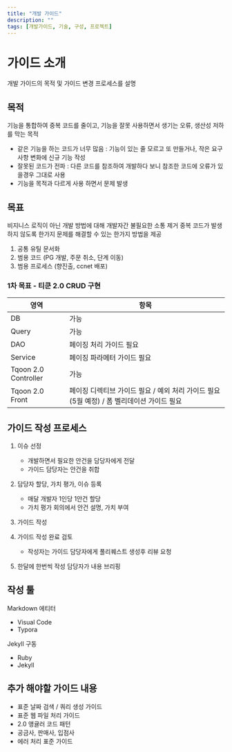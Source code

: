 ```yaml
---
title: "개발 가이드"
description: ""
tags: [개발가이드, 기술, 구성, 프로젝트]
---
```



# 가이드 소개
개발 가이드의 목적 및 가이드 변경 프로세스를 설명

## 목적
기능을 통합하여 중복 코드를 줄이고, 기능을 잘못 사용하면서 생기는 오류, 생산성 저하를 막는 목적
 - 같은 기능을 하는 코드가 너무 많음 : 기능이 있는 줄 모르고 또 만들거나, 작은 요구사항 변화에 신규 기능 작성
 - 잘못된 코드가 전파 : 다른 코드를 참조하여 개발하다 보니 참조한 코드에 오류가 있을경우 그대로 사용
 - 기능을 목적과 다르게 사용 하면서 문제 발생

## 목표
비지니스 로직이 아닌 개발 방법에 대해 개발자간 불필요한 소통 제거
중복 코드가 발생하지 않도록 한가지 문제를 해결할 수 있는 한가지 방법을 제공

1. 공통 유틸 문서화 
2. 범용 코드 (PG 개발, 주문 취소, 단계 이동)
3. 범용 프로세스 (향진출, ccnet 배포)

### 1차 목표 - 티쿤 2.0 CRUD 구현

| 영역 | 항목 |
| --- | --- |
| DB | 가능 |
| Query | 가능 |
| DAO | 페이징 처리 가이드 필요 |
| Service | 페이징 파라메터 가이드 필요 |
| Tqoon 2.0 Controller | 가능 |
| Tqoon 2.0 Front | 페이징 디렉티브 가이드 필요 / 예외 처리 가이드 필요(5월 예정) / 폼 벨리데이션 가이드 필요 |



## 가이드 작성 프로세스
1. 이슈 선정 
   * 개발하면서 필요한 안건을 담당자에게 전달
   * 가이드 담당자는 안건을 취합
   
2. 담당자 할당, 가치 평가, 이슈 등록
   * 매달 개발자 1인당 1안건 할당
   * 가치 평가 회의에서 안건 설명, 가치 부여
3. 가이드 작성
4. 가이드 작성 완료 검토
   * 작성자는 가이드 담당자에게 풀리퀘스트 생성후 리뷰 요청
5. 한달에 한번씩 작성 담당자가 내용 브리핑

## 작성 툴
Markdown 에티터 
 - Visual Code
 - Typora

Jekyll 구동 
 - Ruby
 - Jekyll

## 추가 해야할 가이드 내용
 - 표준 날짜 검색 / 쿼리 생성 가이드
 - 표준 웹 파일 처리 가이드
 - 2.0 앵귤러 코드 패턴
 - 공금사, 판매사, 입점사
 - 에러 처리 표준 가이드

